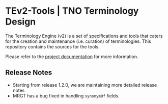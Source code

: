 # TEv2-Tools | TNO Terminology Design

The Terminology Engine (v2) is a set of specifications and tools that caters for the creation and maintenance (i.e. curation) of terminologies. This repository contains the sources for the tools.

Please refer to the [project documentation](https://tno-terminology-design.github.io/tev2-specifications) for more information.

## Release Notes

- Starting from release 1.2.0, we are maintaining more detailed release notes
- MRGT has a bug fixed in handling `synonymOf` fields.
